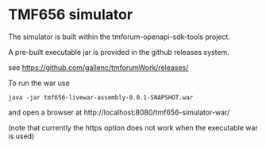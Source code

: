 # TMF656 simulator

The simulator is built within the tmforum-openapi-sdk-tools project.

A pre-built executable jar is provided in the github releases system. 

see https://github.com/gallenc/tmforumWork/releases/

To run the war use
```
java -jar tmf656-livewar-assembly-0.0.1-SNAPSHOT.war
```
and open a browser at http://localhost:8080/tmf656-simulator-war/

(note that currently the https option does not work when the executable war is used)


